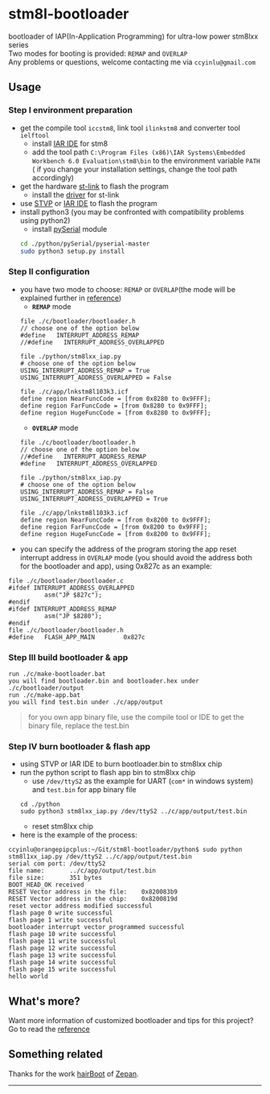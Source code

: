 # stm8l-bootloader
bootloader of IAP(In-Application Programming) for ultra-low power stm8lxx series  
Two modes for booting is provided: `REMAP` and `OVERLAP`  
Any problems or questions, welcome contacting me via `ccyinlu@gmail.com`

## Usage
### Step I **environment preparation**
* get the compile tool `iccstm8`, link tool `ilinkstm8` and converter tool `ielftool`
    * install [IAR IDE][IAR IDE] for stm8
    * add the tool path `C:\Program Files (x86)\IAR Systems\Embedded Workbench 6.0 Evaluation\stm8\bin` to the environment variable `PATH` ( if you change your installation settings, change the tool path accordingly)
* get the hardware [st-link][ST-LINK] to flash the program
    * install the [driver][ST-LINK Driver] for st-link
* use [STVP][STVP] or [IAR IDE][IAR IDE] to flash the program
* install python3 (you may be confronted with compatibility problems using python2)
    * install [pySerial][pySerial] module
    ```bash
    cd ./python/pySerial/pyserial-master
    sudo python3 setup.py install
    ```

### Step II **configuration**
* you have two mode to choose: `REMAP` or `OVERLAP`(the mode will be explained further in [reference](./REFERENCE.md))
    * **`REMAP`** mode
    ```
    file ./c/bootloader/bootloader.h
    // choose one of the option below
    #define   INTERRUPT_ADDRESS_REMAP
    //#define   INTERRUPT_ADDRESS_OVERLAPPED

    file ./python/stm8lxx_iap.py
    # choose one of the option below
    USING_INTERRUPT_ADDRESS_REMAP = True
    USING_INTERRUPT_ADDRESS_OVERLAPPED = False

    file ./c/app/lnkstm8l103k3.icf
    define region NearFuncCode = [from 0x8280 to 0x9FFF];
    define region FarFuncCode = [from 0x8280 to 0x9FFF];
    define region HugeFuncCode = [from 0x8280 to 0x9FFF];
    ```
    * **`OVERLAP`** mode
    ```
    file ./c/bootloader/bootloader.h
    // choose one of the option below
    //#define   INTERRUPT_ADDRESS_REMAP
    #define   INTERRUPT_ADDRESS_OVERLAPPED

    file ./python/stm8lxx_iap.py
    # choose one of the option below
    USING_INTERRUPT_ADDRESS_REMAP = False
    USING_INTERRUPT_ADDRESS_OVERLAPPED = True

    file ./c/app/lnkstm8l103k3.icf
    define region NearFuncCode = [from 0x8200 to 0x9FFF];
    define region FarFuncCode = [from 0x8200 to 0x9FFF];
    define region HugeFuncCode = [from 0x8200 to 0x9FFF];
    ```
* you can specify the address of the program storing the app reset interrupt address in `OVERLAP` mode (you should avoid the address both for the bootloader and app), using 0x827c as an example:
```
file ./c/bootloader/bootloader.c
#ifdef INTERRUPT_ADDRESS_OVERLAPPED
          asm("JP $827c");
#endif
#ifdef INTERRUPT_ADDRESS_REMAP
          asm("JP $8280");
#endif
file ./c/bootloader/bootloader.h
#define   FLASH_APP_MAIN        0x827c
```

### Step III **build bootloader & app**
```
run ./c/make-bootloader.bat  
you will find bootloader.bin and bootloader.hex under ./c/bootloader/output  
run ./c/make-app.bat
you will find test.bin under ./c/app/output
```

> for you own app binary file, use the compile tool or IDE to get the binary file, replace the test.bin

### Step IV **burn bootloader & flash app**
* using STVP or IAR IDE to burn bootloader.bin to stm8lxx chip
* run the python script to flash app bin to stm8lxx chip
    * use `/dev/ttyS2` as the example for UART (`com*` in windows system) and `test.bin` for app binary file
    ```
    cd ./python
    sudo python3 stm8lxx_iap.py /dev/ttyS2 ../c/app/output/test.bin
    ```
    * reset stm8lxx chip
* here is the example of the process:
```
ccyinlu@orangepipcplus:~/Git/stm8l-bootloader/python$ sudo python stm8l1xx_iap.py /dev/ttyS2 ../c/app/output/test.bin
serial com port: /dev/ttyS2
file name:       ../c/app/output/test.bin
file size:       351 bytes
BOOT_HEAD_OK received
RESET Vector address in the file:    0x820083b9
RESET Vector address in the chip:    0x8200819d
reset vector address modified successful
flash page 0 write successful
flash page 1 write successful
bootloader interrupt vector programmed successful
flash page 10 write successful
flash page 11 write successful
flash page 12 write successful
flash page 13 write successful
flash page 14 write successful
flash page 15 write successful
hello world
```


## **What's more?**
Want more information of customized bootloader and tips for this project?  
Go to read the [reference](./REFERENCE.md)

## Something related
Thanks for the work [hairBoot][hairboot] of [Zepan][Zepan].

------------------------------------------

[IAR IDE]:http://pan.baidu.com/s/1boDIRwF "download link of IAR IDE for stm8"
[ST-LINK]:https://detail.tmall.com/item.htm?spm=a230r.1.14.6.qu72qT&id=14634569468&cm_id=140105335569ed55e27b&abbucket=8 "example link for ST-LINK"
[ST-LINK Driver]:http://pan.baidu.com/s/1qXBq3vu "driver for st-link "
[STVP]:http://pan.baidu.com/s/1nuBwAxV "download link of STVP"
[pySerial]:/python/pySerial/pyserial-master/ "path of the pySerial module"
[hairboot]:https://github.com/Zepan/hairBoot "hairboot"
[Zepan]:https://github.com/Zepan "github homepage for Zepan"